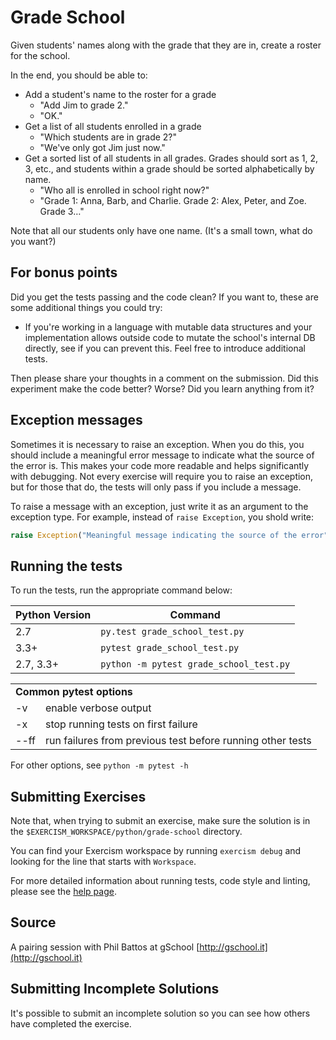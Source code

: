 # Grade School

Given students' names along with the grade that they are in, create a roster
for the school.

In the end, you should be able to:

- Add a student's name to the roster for a grade
  - "Add Jim to grade 2."
  - "OK."
- Get a list of all students enrolled in a grade
  - "Which students are in grade 2?"
  - "We've only got Jim just now."
- Get a sorted list of all students in all grades.  Grades should sort
  as 1, 2, 3, etc., and students within a grade should be sorted
  alphabetically by name.
  - "Who all is enrolled in school right now?"
  - "Grade 1: Anna, Barb, and Charlie. Grade 2: Alex, Peter, and Zoe.
    Grade 3…"

Note that all our students only have one name.  (It's a small town, what
do you want?)

## For bonus points

Did you get the tests passing and the code clean? If you want to, these
are some additional things you could try:

- If you're working in a language with mutable data structures and your
  implementation allows outside code to mutate the school's internal DB
  directly, see if you can prevent this. Feel free to introduce additional
  tests.

Then please share your thoughts in a comment on the submission. Did this
experiment make the code better? Worse? Did you learn anything from it?

## Exception messages

Sometimes it is necessary to raise an exception. When you do this, you should include a meaningful error message to
indicate what the source of the error is. This makes your code more readable and helps significantly with debugging. Not
every exercise will require you to raise an exception, but for those that do, the tests will only pass if you include
a message.

To raise a message with an exception, just write it as an argument to the exception type. For example, instead of
`raise Exception`, you shold write:

```python
raise Exception("Meaningful message indicating the source of the error")
```

## Running the tests

To run the tests, run the appropriate command below:

| Python Version | Command |
| --- | --- |
| 2.7 | `py.test grade_school_test.py` |
| 3.3+ | `pytest grade_school_test.py` |
| 2.7, 3.3+ | `python -m pytest grade_school_test.py` |

<table>
    <tr>
        <td colspan="2"><strong>Common pytest options</strong></td>
    </tr>
    <tr>
        <td>-v</td>
        <td>enable verbose output</td>
    </tr>
    <tr>
        <td>-x</td>
        <td>stop running tests on first failure</td>
    </tr>
    <tr>
        <td>--ff</td>
        <td>run failures from previous test before running other tests</td>
    </tr>
</table>

For other options, see `python -m pytest -h`

## Submitting Exercises

Note that, when trying to submit an exercise, make sure the solution is in the `$EXERCISM_WORKSPACE/python/grade-school` directory.

You can find your Exercism workspace by running `exercism debug` and looking for the line that starts with `Workspace`.

For more detailed information about running tests, code style and linting,
please see the [help page](http://exercism.io/languages/python).

## Source

A pairing session with Phil Battos at gSchool [http://gschool.it](http://gschool.it)

## Submitting Incomplete Solutions
It's possible to submit an incomplete solution so you can see how others have completed the exercise.
